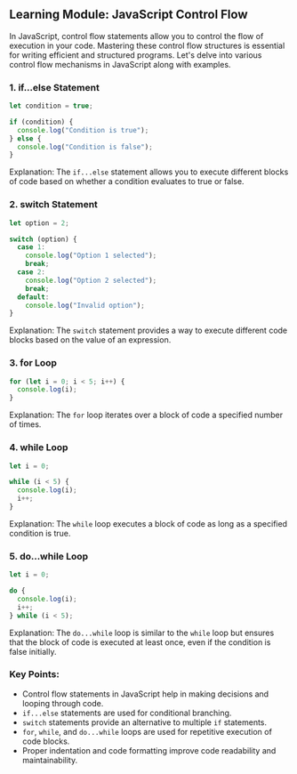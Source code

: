 ## Learning Module: JavaScript Control Flow

In JavaScript, control flow statements allow you to control the flow of execution in your code. Mastering these control flow structures is essential for writing efficient and structured programs. Let's delve into various control flow mechanisms in JavaScript along with examples.

### 1. if...else Statement

```javascript
let condition = true;

if (condition) {
  console.log("Condition is true");
} else {
  console.log("Condition is false");
}
```

Explanation: The `if...else` statement allows you to execute different blocks of code based on whether a condition evaluates to true or false.

### 2. switch Statement

```javascript
let option = 2;

switch (option) {
  case 1:
    console.log("Option 1 selected");
    break;
  case 2:
    console.log("Option 2 selected");
    break;
  default:
    console.log("Invalid option");
}
```

Explanation: The `switch` statement provides a way to execute different code blocks based on the value of an expression.

### 3. for Loop

```javascript
for (let i = 0; i < 5; i++) {
  console.log(i);
}
```

Explanation: The `for` loop iterates over a block of code a specified number of times.

### 4. while Loop

```javascript
let i = 0;

while (i < 5) {
  console.log(i);
  i++;
}
```

Explanation: The `while` loop executes a block of code as long as a specified condition is true.

### 5. do...while Loop

```javascript
let i = 0;

do {
  console.log(i);
  i++;
} while (i < 5);
```

Explanation: The `do...while` loop is similar to the `while` loop but ensures that the block of code is executed at least once, even if the condition is false initially.

### Key Points:

- Control flow statements in JavaScript help in making decisions and looping through code.
- `if...else` statements are used for conditional branching.
- `switch` statements provide an alternative to multiple `if` statements.
- `for`, `while`, and `do...while` loops are used for repetitive execution of code blocks.
- Proper indentation and code formatting improve code readability and maintainability.
